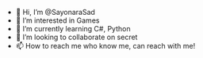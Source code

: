 - 👋 Hi, I’m @SayonaraSad
- 👀 I’m interested in Games
- 🌱 I’m currently learning C#, Python
- 💞️ I’m looking to collaborate on secret
- 📫 How to reach me who know me, can reach with me!

<!---
SayonaraSad/SayonaraSad is a ✨ special ✨ repository because its `README.md` (this file) appears on your GitHub profile.
You can click the Preview link to take a look at your changes.
--->

